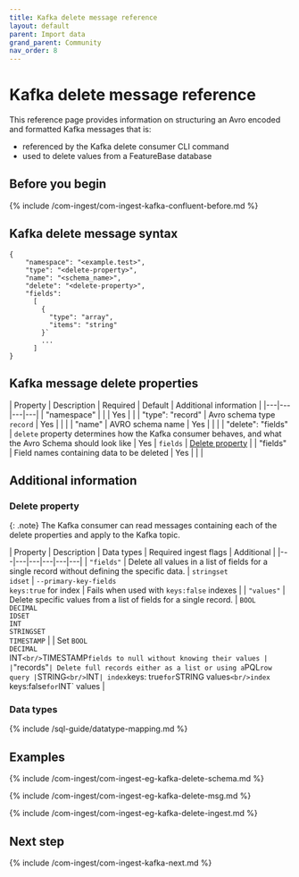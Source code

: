 ```yaml
---
title: Kafka delete message reference
layout: default
parent: Import data
grand_parent: Community
nav_order: 8
---
```


# Kafka delete message reference

This reference page provides information on structuring an Avro encoded and formatted Kafka messages that is:
* referenced by the Kafka delete consumer CLI command
* used to delete values from a FeatureBase database

## Before you begin

{% include /com-ingest/com-ingest-kafka-confluent-before.md %}

## Kafka delete message syntax

```
{
    "namespace": "<example.test>",
    "type": "<delete-property>",
    "name": "<schema_name>",
    "delete": "<delete-property>",
    "fields":
      [
        {
          "type": "array",
          "items": "string"
        }`
        ...
      ]
}
```

## Kafka message delete properties

| Property | Description | Required | Default | Additional information |
|---|---|---|---|
| "namespace" |  |  | Yes |  |
| "type": "record" | Avro schema type `record` | Yes |  |  |
| "name" | AVRO schema name | Yes |  |  |
| "delete": "fields" | `delete` property determines how the Kafka consumer behaves, and what the Avro Schema should look like | Yes | `fields` | [Delete property](#delete-property) |
| "fields" | Field names containing data to be deleted | Yes |  |  |

## Additional information

### Delete property

{: .note}
The Kafka consumer can read messages containing each of the delete properties and apply to the Kafka topic.

| Property | Description | Data types | Required ingest flags | Additional |
|---|---|---|---|---|---|
| `"fields"` | Delete all values in a list of fields for a single record without defining the specific data. | `stringset`<br/>`idset` | `--primary-key-fields`<br/>`keys:true` for index | Fails when used with `keys:false` indexes |
| `"values"` | Delete specific values from a list of fields for a single record. | `BOOL`<br/>`DECIMAL`<br/>`IDSET`<br/>`INT`<br/>`STRINGSET`<br/>`TIMESTAMP` |  | Set `BOOL`<br/>`DECIMAL`<br/>INT`<br/>`TIMESTAMP` fields to null without knowing their values |
| `"records"` | Delete full records either as a list or using a `PQL` row query | `STRING`<br/>`INT` | index `keys: true` for `STRING values`<br/>index `keys:false` for `INT` values |

### Data types

{% include /sql-guide/datatype-mapping.md %}

## Examples

{% include /com-ingest/com-ingest-eg-kafka-delete-schema.md %}

{% include /com-ingest/com-ingest-eg-kafka-delete-msg.md %}

{% include /com-ingest/com-ingest-eg-kafka-delete-ingest.md %}

## Next step

{% include /com-ingest/com-ingest-kafka-next.md %}
